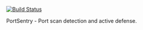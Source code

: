 [![Build Status](https://travis-ci.org/Perdjesk/portsentry.svg?branch=1.x)](https://travis-ci.org/Perdjesk/portsentry)


PortSentry - Port scan detection and active defense.
